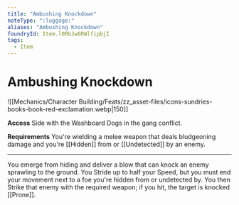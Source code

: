 ```yaml
---
title: "Ambushing Knockdown"
noteType: ":luggage:"
aliases: "Ambushing Knockdown"
foundryId: Item.l0RbJw6RWlfipbjI
tags:
  - Item
---
```


# Ambushing Knockdown
![[Mechanics/Character Building/Feats/zz_asset-files/icons-sundries-books-book-red-exclamation.webp|150]]

**Access** Side with the Washboard Dogs in the gang conflict.

**Requirements** You're wielding a melee weapon that deals bludgeoning damage and you're [[Hidden]] from or [[Undetected]] by an enemy.

* * *

You emerge from hiding and deliver a blow that can knock an enemy sprawling to the ground. You Stride up to half your Speed, but you must end your movement next to a foe you're hidden from or undetected by. You then Strike that enemy with the required weapon; if you hit, the target is knocked [[Prone]].
